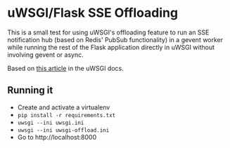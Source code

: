 # uWSGI/Flask SSE Offloading

This is a small test for using uWSGI's offloading feature to run an SSE
notification hub (based on Redis' PubSub functionality) in a gevent
worker while running the rest of the Flask application directly in uWSGI
without involving gevent or async.

Based on [this article][uwsgi-offload-sse] in the uWSGI docs.

## Running it

- Create and activate a virtualenv
- `pip install -r requirements.txt`
- `uwsgi --ini uwsgi.ini`
- `uwsgi --ini uwsgi-offload.ini`
- Go to http://localhost:8000

[uwsgi-offload-sse]: https://uwsgi-docs.readthedocs.io/en/latest/articles/OffloadingWebsocketsAndSSE.html
